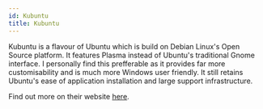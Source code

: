 ```yaml
---
id: Kubuntu
title: Kubuntu
---
```


Kubuntu is a flavour of Ubuntu which is build on Debian Linux's Open Source platform. It features Plasma instead of Ubuntu's traditional Gnome interface. I personally find this prefferable as it provides far more customisability and is much more Windows user friendly. It still retains Ubuntu's ease of application installation and large support infrastructure.

Find out more on their website [here](https://kubuntu.org/).

